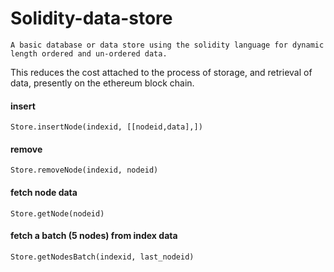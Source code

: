# Solidity-data-store  

 `A basic database or data store using the solidity language for dynamic length ordered and un-ordered data.`

This reduces the cost attached to the process of storage, and retrieval of data, presently on the ethereum block chain.

#### insert  
`Store.insertNode(indexid, [[nodeid,data],])`

#### remove
`Store.removeNode(indexid, nodeid)`

#### fetch node data
`Store.getNode(nodeid)`

#### fetch a batch (5 nodes) from index data
`Store.getNodesBatch(indexid, last_nodeid)`
